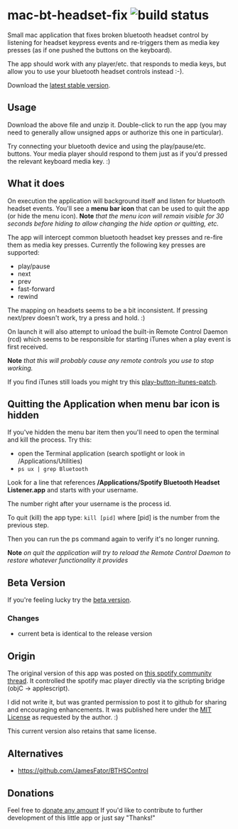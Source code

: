 mac-bt-headset-fix <img src='https://travis-ci.org/jguice/mac-bt-headset-fix.svg?branch=master' alt='build status'/>
==================

Small mac application that fixes broken bluetooth headset control by listening for headset keypress events and re-triggers them as media key presses (as if one pushed the buttons on the keyboard).

The app should work with any player/etc. that responds to media keys, but allow you to use your bluetooth headset controls instead :-).

Download the [latest stable version](https://s3-us-west-2.amazonaws.com/jguice/mac-bt-headset-fix/Spotify+Bluetooth+Headset+Listener.zip).

## Usage
Download the above file and unzip it.  Double-click to run the app (you may need to generally allow unsigned apps or authorize this one in particular).

Try connecting your bluetooth device and using the play/pause/etc. buttons.  Your media player should respond to them just as if you'd pressed the relevant keyboard media key. :)

## What it does
On execution the application will background itself and listen for bluetooth headset events.  You'll see a **menu bar icon** that can be used to quit the app (or hide the menu icon).  **Note** *that the menu icon will remain visible for 30 seconds before hiding to allow changing the hide option or quitting, etc.*

The app will intercept common bluetooth headset key presses and re-fire them as media key presses.  Currently the following key presses are supported:

- play/pause
- next
- prev
- fast-forward
- rewind

The mapping on headsets seems to be a bit inconsistent.  If pressing next/prev doesn't work, try a press and hold. :)

On launch it will also attempt to unload the built-in Remote Control Daemon (rcd) which seems to be responsible for starting iTunes when a play event is first received.

**Note** *that this will probably cause any remote controls you use to stop working.*

If you find iTunes still loads you might try this [play-button-itunes-patch](http://github.com/thebitguru/play-button-itunes-patch).

## Quitting the Application when menu bar icon is hidden
If you've hidden the menu bar item then  you'll need to open the terminal and kill the process.  Try this:

- open the Terminal application (search spotlight or look in /Applications/Utilities)
- `ps ux | grep Bluetooth`

Look for a line that references **/Applications/Spotify Bluetooth Headset Listener.app** and starts with your username.

The number right after your username is the process id.

To quit (kill) the app type:  `kill [pid]`  where [pid] is the number from the previous step.

Then you can run the ps command again to verify it's no longer running.

 **Note** *on quit the application will try to reload the Remote Control Daemon to restore whatever functionality it provides*

## Beta Version

If you're feeling lucky try the [beta version](https://s3-us-west-2.amazonaws.com/jguice/mac-bt-headset-fix-beta/Spotify+Bluetooth+Headset+Listener.zip).

### Changes
- current beta is identical to the release version

## Origin
The original version of this app was posted on [this spotify community thread](http://community.spotify.com/t5/Help-Desktop-Linux-Mac-and/Bluetooth-headset-buttons/m-p/161796).  It controlled the spotify mac player directly via the scripting bridge (objC -> applescript).

I did not write it, but was granted permission to post it to github for sharing and encouraging enhancements.  It was published here under the [MIT License](http://opensource.org/licenses/MIT) as requested by the author. :)

This current version also retains that same license.

## Alternatives
 - https://github.com/JamesFator/BTHSControl

## Donations
Feel free to <a href="https://www.paypal.com/cgi-bin/webscr?cmd=_s-xclick&amp;hosted_button_id=DT8G2EJMXLPLC">donate any amount</a> If you'd like to contribute to further development of this little app or just say "Thanks!"
